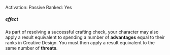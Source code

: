 Activation: Passive
Ranked: Yes
##### effect
As part of resolving a successful crafting check, your character may also apply a result equivalent to spending a number of **advantages** equal to their ranks in Creative Design. You must then apply a result equivalent to the same number of **threats**.